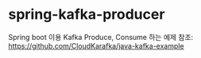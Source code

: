 # spring-kafka-producer
Spring boot 이용 Kafka Produce, Consume 하는 예제
참조: https://github.com/CloudKarafka/java-kafka-example